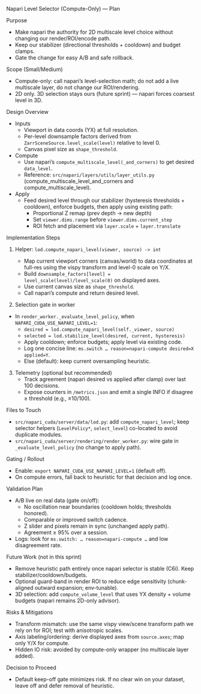 Napari Level Selector (Compute-Only) — Plan

Purpose
- Make napari the authority for 2D multiscale level choice without changing our render/ROI/encode path.
- Keep our stabilizer (directional thresholds + cooldown) and budget clamps.
- Gate the change for easy A/B and safe rollback.

Scope (Small/Medium)
- Compute-only: call napari’s level-selection math; do not add a live multiscale layer, do not change our ROI/rendering.
- 2D only. 3D selection stays ours (future sprint) — napari forces coarsest level in 3D.

Design Overview
- Inputs
  - Viewport in data coords (YX) at full resolution.
  - Per-level downsample factors derived from `ZarrSceneSource.level_scale(level)` relative to level 0.
  - Canvas pixel size as `shape_threshold`.
- Compute
  - Use napari’s `compute_multiscale_level(_and_corners)` to get desired `data_level`.
  - Reference: `src/napari/layers/utils/layer_utils.py` (compute_multiscale_level_and_corners and compute_multiscale_level).
- Apply
  - Feed desired level through our stabilizer (hysteresis thresholds + cooldown), enforce budgets, then apply using existing path:
    - Proportional Z remap (prev depth → new depth)
    - Set `viewer.dims.range` before `viewer.dims.current_step`
    - ROI fetch and placement via `layer.scale` + `layer.translate`

Implementation Steps
1) Helper: `lod.compute_napari_level(viewer, source) -> int`
   - Map current viewport corners (canvas/world) to data coordinates at full-res using the vispy transform and level-0 scale on Y/X.
   - Build `downsample_factors[level] = level_scale(level)/level_scale(0)` on displayed axes.
   - Use current canvas size as `shape_threshold`.
   - Call napari’s compute and return desired level.

2) Selection gate in worker
- In `render_worker._evaluate_level_policy`, when `NAPARI_CUDA_USE_NAPARI_LEVEL=1`:
     - `desired = lod.compute_napari_level(self._viewer, source)`
     - `selected = lod.stabilize_level(desired, current, hysteresis)`
     - Apply cooldown; enforce budgets; apply level via existing code.
     - Log one concise line: `ms.switch … reason=napari-compute desired=X applied=Y`.
   - Else (default): keep current oversampling heuristic.

3) Telemetry (optional but recommended)
   - Track agreement (napari desired vs applied after clamp) over last 100 decisions.
   - Expose counters in `/metrics.json` and emit a single INFO if disagree ≥ threshold (e.g., ≥10/100).

Files to Touch
- `src/napari_cuda/server/data/lod.py`: add `compute_napari_level`; keep selector helpers (`LevelPolicy*`, `select_level`) co-located to avoid duplicate modules.
- `src/napari_cuda/server/rendering/render_worker.py`: wire gate in `_evaluate_level_policy` (no change to apply path).

Gating / Rollout
- Enable: `export NAPARI_CUDA_USE_NAPARI_LEVEL=1` (default off).
- On compute errors, fall back to heuristic for that decision and log once.

Validation Plan
- A/B live on real data (gate on/off):
  - No oscillation near boundaries (cooldown holds; thresholds honored).
  - Comparable or improved switch cadence.
  - Z slider and pixels remain in sync (unchanged apply path).
  - Agreement ≥ 95% over a session.
- Logs: look for `ms.switch: … reason=napari-compute …` and low disagreement rate.

Future Work (not in this sprint)
- Remove heuristic path entirely once napari selector is stable (C6i). Keep stabilizer/cooldown/budgets.
- Optional guard-band in render ROI to reduce edge sensitivity (chunk-aligned outward expansion; env-tunable).
- 3D selection: add `compute_volume_level` that uses YX density + volume budgets (napari remains 2D-only advisor).

Risks & Mitigations
- Transform mismatch: use the same vispy view/scene transform path we rely on for ROI; test with anisotropic scales.
- Axis labeling/ordering: derive displayed axes from `source.axes`; map only Y/X for compute.
- Hidden IO risk: avoided by compute-only wrapper (no multiscale layer added).

Decision to Proceed
- Default keep-off gate minimizes risk. If no clear win on your dataset, leave off and defer removal of heuristic.
